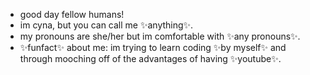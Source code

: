 - good day fellow humans!
- im cyna, but you can call me ✨anything✨.
- my pronouns are she/her but im comfortable with ✨any pronouns✨.
- ✨funfact✨ about me: im trying to learn coding ✨by myself✨ and through mooching off of the advantages of having ✨youtube✨.
